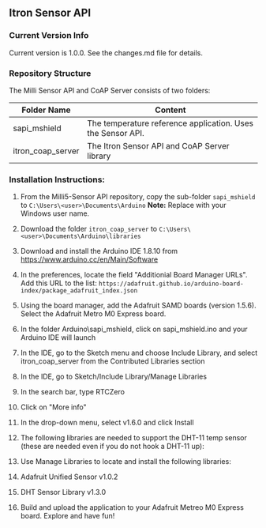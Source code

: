 ## Itron Sensor API

### Current Version Info
Current version is 1.0.0.
See the changes.md file for details.

### Repository Structure

The Milli Sensor API and CoAP Server consists of two folders:

Folder Name | Content
----------- | -----------
sapi_mshield | The temperature reference application. Uses the Sensor API.
itron_coap_server | The Itron Sensor API and CoAP Server library

### Installation Instructions:

1. From the Milli5-Sensor API repository, copy the sub-folder `sapi_mshield` to `C:\Users\<user>\Documents\Arduino`
**Note:** Replace <user> with your Windows user name.

1. Download the folder `itron_coap_server` to `C:\Users\<user>\Documents\Arduino\libraries`

1. Download and install the Arduino IDE 1.8.10 from https://www.arduino.cc/en/Main/Software

1. In the preferences, locate the field "Additionial Board Manager URLs".
Add this URL to the list: `https://adafruit.github.io/arduino-board-index/package_adafruit_index.json`

1. Using the board manager, add the Adafruit SAMD boards (version 1.5.6). Select the Adafruit Metro M0 Express board.

1. In the folder Arduino\sapi_mshield, click on sapi_mshield.ino and your Arduino IDE will launch

1. In the IDE, go to the Sketch menu and choose Include Library, and select itron_coap_server from the Contributed Libraries section

1. In the IDE, go to Sketch/Include Library/Manage Libraries
1. In the search bar, type RTCZero
 1. Click on "More info"
 1. In the drop-down menu, select v1.6.0 and click Install
1. The following libraries are needed to support the DHT-11 temp sensor (these are needed even if you do not hook a DHT-11 up):
 1. Use Manage Libraries to locate and install the following libraries:
 1. Adafruit Unified Sensor v1.0.2
 1. DHT Sensor Library v1.3.0
1. Build and upload the application to your Adafruit Metreo M0 Express board. Explore and have fun!
